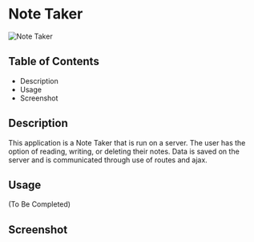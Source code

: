 # Note Taker

![Note Taker](https://img.shields.io/github/repo-size/raytieu/note-taker)

## Table of Contents

* Description
* Usage
* Screenshot

## Description

This application is a Note Taker that is run on a server.  The user has the option of reading, writing, or deleting their notes.  Data is saved on the server and is communicated through use of routes and ajax.

## Usage

(To Be Completed)

## Screenshot



